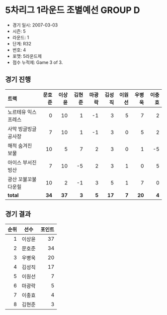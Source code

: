 # 5차리그 1라운드 조별예선 GROUP D

- 경기 일시: 2007-03-03
- 시즌: 5
- 라운드: 1
- 단계: R32
- 번호: 4
- 포맷: 5라운드제
- 점수 누적제: Game 3 of 3.





## 경기 진행

| 트랙 | 문호준 | 이상윤 | 김현준 | 마광락 | 김성직 | 이원선 | 우병욱 | 이충효 |
|:---|---:|---:|---:|---:|---:|---:|---:|---:|
| 노르테유 익스프레스 | 0 | 10 | 1 | -1 | 3 | 5 | 7 | 2 |
| 사막 빙글빙글 공사장 | 7 | 10 | 1 | -1 | 3 | 0 | 5 | 2 |
| 해적 숨겨진 보물 | 10 | 5 | 7 | 2 | 3 | 0 | 1 | -5 |
| 아이스 부서진 빙산 | 7 | 10 | -5 | 2 | 3 | 1 | 0 | 5 |
| 광산 꼬불꼬불 다운힐 | 10 | 2 | -1 | 3 | 5 | 1 | 7 | 0 |
| __total__ | __34__ | __37__ | __3__ | __5__ | __17__ | __7__ | __20__ | __4__ |




## 경기 결과

| 순위 | 선수 | 포인트 |
|---:|:---:|---:|
| 1 | 이상윤 | 37 |
| 2 | 문호준 | 34 |
| 3 | 우병욱 | 20 |
| 4 | 김성직 | 17 |
| 5 | 이원선 | 7 |
| 6 | 마광락 | 5 |
| 7 | 이충효 | 4 |
| 8 | 김현준 | 3 |

